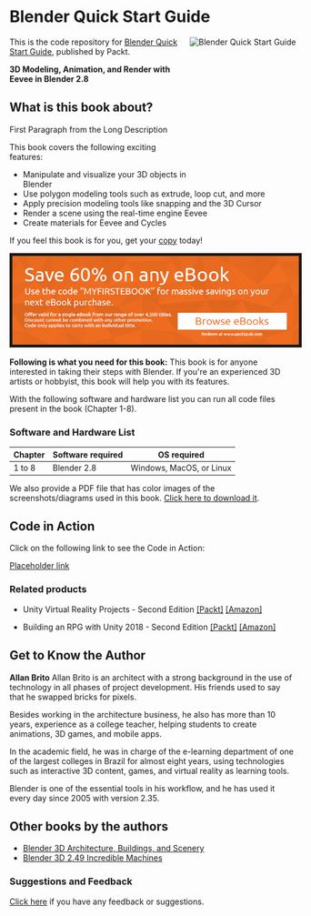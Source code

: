 # Blender Quick Start Guide
<a href="https://www.packtpub.com/game-development/blender-quick-start-guide?utm_source=github&utm_medium=repository&utm_campaign=9781789619478"><img src="https://d1ldz4te4covpm.cloudfront.net/sites/default/files/imagecache/ppv4_main_book_cover/B1194.png" alt="Blender Quick Start Guide" height="256px" align="right"></a>

This is the code repository for [Blender Quick Start Guide](https://www.packtpub.com/game-development/blender-quick-start-guide?utm_source=github&utm_medium=repository&utm_campaign=9781789619478), published by Packt.

**3D Modeling, Animation, and Render with Eevee in Blender 2.8**

## What is this book about?
First Paragraph from the Long Description

This book covers the following exciting features:
* Manipulate and visualize your 3D objects in Blender
* Use polygon modeling tools such as extrude, loop cut, and more
* Apply precision modeling tools like snapping and the 3D Cursor
* Render a scene using the real-time engine Eevee
* Create materials for Eevee and Cycles

If you feel this book is for you, get your [copy](https://www.amazon.com/dp/1789619475) today!

<a href="https://www.packtpub.com/?utm_source=github&utm_medium=banner&utm_campaign=GitHubBanner"><img src="https://raw.githubusercontent.com/PacktPublishing/GitHub/master/GitHub.png" 
alt="https://www.packtpub.com/" border="5" /></a>


**Following is what you need for this book:**
This book is for anyone interested in taking their steps with Blender. If you're an experienced 3D artists or hobbyist, this book will help you with its features.	

With the following software and hardware list you can run all code files present in the book (Chapter 1-8).

### Software and Hardware List

| Chapter  | Software required                   | OS required                        |
| -------- | ------------------------------------| -----------------------------------|
| 1 to 8   | Blender 2.8                         | Windows, MacOS, or Linux           |


We also provide a PDF file that has color images of the screenshots/diagrams used in this book. [Click here to download it](https://www.packtpub.com/sites/default/files/downloads/9781789619478_ColorImages.pdf).

## Code in Action

Click on the following link to see the Code in Action:

[Placeholder link](bit.ly/2R4ghUh)

### Related products <Other books you may enjoy>
* Unity Virtual Reality Projects - Second Edition
 [[Packt]](https://www.packtpub.com/game-development/unity-virtual-reality-projects-second-edition?utm_source=github&utm_medium=repository&utm_campaign=9781788478809) [[Amazon]](https://www.amazon.com/dp/178398855X)

* Building an RPG with Unity 2018 - Second Edition
 [[Packt]](https://www.packtpub.com/game-development/building-rpg-unity-2018-second-edition?utm_source=github&utm_medium=repository&utm_campaign=9781788623469) [[Amazon]](https://www.amazon.com/dp/B07FSDFMQT)

## Get to Know the Author
**Allan Brito**
Allan Brito is an architect with a strong background in the use of technology in all phases of project development. His friends used to say that he swapped bricks for pixels.

Besides working in the architecture business, he also has more than 10 years, experience as a college teacher, helping students to create animations, 3D games, and mobile apps.

In the academic field, he was in charge of the e-learning department of one of the largest colleges in Brazil for almost eight years, using technologies such as interactive 3D content, games, and virtual reality as learning tools.

Blender is one of the essential tools in his workflow, and he has used it every day since 2005 with version 2.35.

## Other books by the authors
* [Blender 3D Architecture, Buildings, and Scenery
](https://www.packtpub.com/hardware-and-creative/blender-3d-architecture-buildings-and-scenery?utm_source=github&utm_medium=repository&utm_campaign=9781847197467)
* [Blender 3D 2.49 Incredible Machines
](https://www.packtpub.com/hardware-and-creative/blender-3d-249-incredible-machines?utm_source=github&utm_medium=repository&utm_campaign=9781847197467)

### Suggestions and Feedback
[Click here](https://docs.google.com/forms/d/e/1FAIpQLSdy7dATC6QmEL81FIUuymZ0Wy9vH1jHkvpY57OiMeKGqib_Ow/viewform) if you have any feedback or suggestions.
